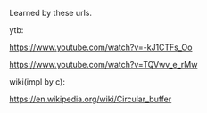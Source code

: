 Learned by these urls.

ytb:

https://www.youtube.com/watch?v=-kJ1CTFs_Oo

https://www.youtube.com/watch?v=TQVwv_e_rMw

wiki(impl by c):

https://en.wikipedia.org/wiki/Circular_buffer
